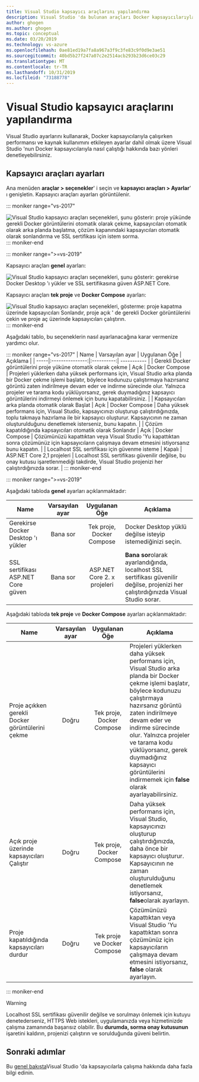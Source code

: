 ```yaml
---
title: Visual Studio kapsayıcı araçlarını yapılandırma
description: Visual Studio 'da bulunan araçları Docker kapsayıcılarıyla çalışmak üzere yapılandırın.
author: ghogen
ms.author: ghogen
ms.topic: conceptual
ms.date: 03/20/2019
ms.technology: vs-azure
ms.openlocfilehash: 0ae81ed19a7fa8a967a3f9c3fe83c9f0d9e3ae51
ms.sourcegitcommit: 40bd5b27f247a07c2e2514acb293b23d6ce03c29
ms.translationtype: MT
ms.contentlocale: tr-TR
ms.lasthandoff: 10/31/2019
ms.locfileid: "73188778"
---
```

# <a name="how-to-configure-visual-studio-container-tools"></a>Visual Studio kapsayıcı araçlarını yapılandırma

Visual Studio ayarlarını kullanarak, Docker kapsayıcılarıyla çalışırken performansı ve kaynak kullanımını etkileyen ayarlar dahil olmak üzere Visual Studio 'nun Docker kapsayıcılarıyla nasıl çalıştığı hakkında bazı yönleri denetleyebilirsiniz.

## <a name="container-tools-settings"></a>Kapsayıcı araçları ayarları

Ana menüden **araçlar > seçenekler**' i seçin ve **kapsayıcı araçları > Ayarlar**' ı genişletin. Kapsayıcı araçları ayarları görüntülenir.

::: moniker range="vs-2017"

![Visual Studio kapsayıcı araçları seçenekleri, şunu gösterir: proje yükünde gerekli Docker görüntülerini otomatik olarak çekme, kapsayıcıları otomatik olarak arka planda başlatma, çözüm kapanındaki kapsayıcıları otomatik olarak sonlandırma ve SSL sertifikası için istem sorma.](./media/overview/visual-studio-docker-tools-options.png)
::: moniker-end

::: moniker range=">=vs-2019"

Kapsayıcı araçları **genel** ayarları:

![Visual Studio kapsayıcı araçları seçenekleri, şunu gösterir: gerekirse Docker Desktop 'ı yükler ve SSL sertifikasına güven ASP.NET Core.](./media/configure-container-tools/tools-options-1.png)

Kapsayıcı araçları **tek proje** ve **Docker Compose** ayarları:

![Visual Studio kapsayıcı araçları seçenekleri, gösterme: proje kapatma üzerinde kapsayıcıları Sonlandır, proje açık ' de gerekli Docker görüntülerini çekin ve proje aç üzerinde kapsayıcıları çalıştırın.](./media/configure-container-tools/tools-options-2.png)
::: moniker-end

Aşağıdaki tablo, bu seçeneklerin nasıl ayarlanacağına karar vermenize yardımcı olur.

::: moniker range="vs-2017"
| Name | Varsayılan ayar | Uygulanan Öğe | Açıklama |
| -----|:---------------:|:----------:| ----------- |
| Gerekli Docker görüntülerini proje yüküne otomatik olarak çekme | Açık | Docker Compose | Projeleri yüklerken daha yüksek performans için, Visual Studio arka planda bir Docker çekme işlemi başlatır, böylece kodunuzu çalıştırmaya hazırsanız görüntü zaten indirilmeye devam eder ve indirme sürecinde olur. Yalnızca projeler ve tarama kodu yüklüyorsanız, gerek duymadığınız kapsayıcı görüntülerini indirmeyi önlemek için bunu kapatabilirsiniz. |
| Kapsayıcıları arka planda otomatik olarak Başlat | Açık | Docker Compose | Daha yüksek performans için, Visual Studio, kapsayıcınızı oluşturup çalıştırdığınızda, toplu takmaya hazırlama ile bir kapsayıcı oluşturur. Kapsayıcının ne zaman oluşturulduğunu denetlemek isterseniz, bunu kapatın. |
| Çözüm kapatıldığında kapsayıcıları otomatik olarak Sonlandır | Açık | Docker Compose | Çözümünüzü kapattıktan veya Visual Studio 'Yu kapattıktan sonra çözümünüz için kapsayıcıların çalışmaya devam etmesini istiyorsanız bunu kapatın. |
| Localhost SSL sertifikası için güvenme isteme | Kapalı | ASP.NET Core 2,1 projeleri | Localhost SSL sertifikası güvenilir değilse, bu onay kutusu işaretlenmediği takdirde, Visual Studio projenizi her çalıştırdığınızda sorar. |
::: moniker-end

::: moniker range=">=vs-2019"

Aşağıdaki tabloda **genel** ayarları açıklanmaktadır:

| Name | Varsayılan ayar | Uygulanan Öğe | Açıklama |
| -----|:---------------:|:----------:| ----------- |
| Gerekirse Docker Desktop 'ı yükler | Bana sor | Tek proje, Docker Compose | Docker Desktop yüklü değilse isteyip istemediğinizi seçin. |
| SSL sertifikası ASP.NET Core güven | Bana sor | ASP.NET Core 2. x projeleri | **Bana sor**olarak ayarlandığında, localhost SSL sertifikası güvenilir değilse, projenizi her çalıştırdığınızda Visual Studio sorar. |

Aşağıdaki tabloda **tek proje** ve **Docker Compose** ayarları açıklanmaktadır:

| Name | Varsayılan ayar | Uygulanan Öğe | Açıklama |
| -----|:---------------:|:----------:| ----------- |
| Proje açıkken gerekli Docker görüntülerini çekme | Doğru | Tek proje, Docker Compose | Projeleri yüklerken daha yüksek performans için, Visual Studio arka planda bir Docker çekme işlemi başlatır, böylece kodunuzu çalıştırmaya hazırsanız görüntü zaten indirilmeye devam eder ve indirme sürecinde olur. Yalnızca projeler ve tarama kodu yüklüyorsanız, gerek duymadığınız kapsayıcı görüntülerini indirmemek için **false** olarak ayarlayabilirsiniz. |
| Açık proje üzerinde kapsayıcıları Çalıştır | Doğru | Tek proje, Docker Compose | Daha yüksek performans için, Visual Studio, kapsayıcınızı oluşturup çalıştırdığınızda, daha önce bir kapsayıcı oluşturur. Kapsayıcının ne zaman oluşturulduğunu denetlemek istiyorsanız, **false**olarak ayarlayın. |
| Proje kapatıldığında kapsayıcıları durdur | Doğru | Tek proje ve Docker Compose | Çözümünüzü kapattıktan veya Visual Studio 'Yu kapattıktan sonra çözümünüz için kapsayıcıların çalışmaya devam etmesini istiyorsanız, **false** olarak ayarlayın. |

::: moniker-end
> [!WARNING]
> Localhost SSL sertifikası güvenilir değilse ve sorulmayı önlemek için kutuyu denetederseniz, HTTPS Web istekleri, uygulamanızda veya hizmetinizde çalışma zamanında başarısız olabilir. Bu **durumda, sorma onay kutusunun** işaretini kaldırın, projenizi çalıştırın ve sorulduğunda güveni belirtin.

## <a name="next-steps"></a>Sonraki adımlar

Bu [genel bakışta](overview.md)Visual Studio 'da kapsayıcılarla çalışma hakkında daha fazla bilgi edinin.